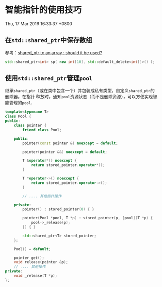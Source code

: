 # 智能指针的使用技巧
Thu, 17 Mar 2016 16:33:37 +0800

## 在`std::shared_ptr`中保存数组
参考：[shared_ptr to an array : should it be used?](http://stackoverflow.com/questions/13061979/shared-ptr-to-an-array-should-it-be-used)
```c++
std::shared_ptr<int> sp( new int[10], std::default_delete<int[]>() );
```
## 使用`std::shared_ptr`管理`pool`
继承`shared_ptr`（或在类中包含一个）并包装成私有类型，自定义`shared_ptr`的删除器，在指针
释放时，通知`pool`资源状态（而不是删除资源），可以方便实现智能管理的`pool`.
```c++
template<typename T>
class Pool {
public:
    class pointer {
        friend class Pool;

    public:
        pointer(const pointer &) noexcept = default;

        pointer(pointer &&) noexcept = default;

        T &operator*() noexcept {
            return stored_pointer.operator*();
        }

        T *operator->() noexcept {
            return stored_pointer.operator->();
        }

        // .... 其他指针操作

    private:
        pointer() : stored_pointer(0) { }

        pointer(Pool *pool, T *p) : stored_pointer(p, [pool](T *p) {
            pool->_release(p);
        }) { }

        std::shared_ptr<T> stored_pointer;
    };

    Pool() = default;

    pointer get();
    void release(pointer &p);
    // .... 其他操作
private:
    void _release(T *p);
};
```
